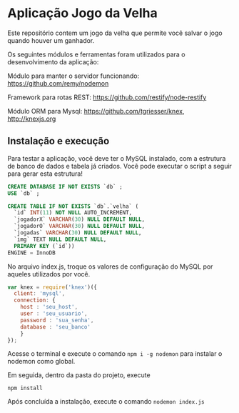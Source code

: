 # Aplicação Jogo da Velha

Este repositório contem um jogo da velha que permite você salvar o jogo quando houver um ganhador.

Os seguintes módulos e ferramentas foram utilizados para o desenvolvimento da aplicação:

Módulo para manter o servidor funcionando: https://github.com/remy/nodemon

Framework para rotas REST: https://github.com/restify/node-restify

Módulo ORM para Mysql: https://github.com/tgriesser/knex, http://knexjs.org

## Instalação e execução

Para testar a aplicação, você deve ter o MySQL instalado, com a estrutura de banco de dados e tabela já criados. Você pode executar o script a seguir para gerar esta estrutura!

```sql
CREATE DATABASE IF NOT EXISTS `db` ;
USE `db` ;

CREATE TABLE IF NOT EXISTS `db`.`velha` (
  `id` INT(11) NOT NULL AUTO_INCREMENT,
  `jogadorX` VARCHAR(30) NULL DEFAULT NULL,
  `jogadorO` VARCHAR(30) NULL DEFAULT NULL,
  `jogadas` VARCHAR(30) NULL DEFAULT NULL,
  `img` TEXT NULL DEFAULT NULL,
  PRIMARY KEY (`id`))
ENGINE = InnoDB

```

No arquivo index.js, troque os valores de configuração do MySQL por aqueles utilizados por você.

```javascript
var knex = require('knex')({
  client: 'mysql',
  connection: {
    host : 'seu_host',
    user : 'seu_usuario',
    password : 'sua_senha',
    database : 'seu_banco'
    }
});
```

Acesse o terminal e execute o comando `npm i -g nodemon` para instalar o nodemon como global.

Em seguida, dentro da pasta do projeto, execute

```
npm install
```

Após concluída a instalação, execute o comando `nodemon index.js`